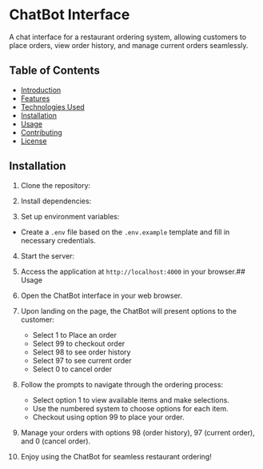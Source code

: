 # ChatBot Interface

A chat interface for a restaurant ordering system, allowing customers to place orders, view order history, and manage current orders seamlessly.
## Table of Contents
- [Introduction](#introduction)
- [Features](#features)
- [Technologies Used](#technologies-used)
- [Installation](#installation)
- [Usage](#usage)
- [Contributing](#contributing)
- [License](#license)
## Installation

1. Clone the repository:

2. Install dependencies:

3. Set up environment variables:
- Create a `.env` file based on the `.env.example` template and fill in necessary credentials.

4. Start the server:

5. Access the application at `http://localhost:4000` in your browser.## Usage

1. Open the ChatBot interface in your web browser.

2. Upon landing on the page, the ChatBot will present options to the customer:
   - Select 1 to Place an order
   - Select 99 to checkout order
   - Select 98 to see order history
   - Select 97 to see current order
   - Select 0 to cancel order

3. Follow the prompts to navigate through the ordering process:
   - Select option 1 to view available items and make selections.
   - Use the numbered system to choose options for each item.
   - Checkout using option 99 to place your order.

4. Manage your orders with options 98 (order history), 97 (current order), and 0 (cancel order).

5. Enjoy using the ChatBot for seamless restaurant ordering!


